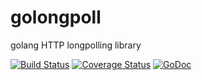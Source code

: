 # golongpoll
golang HTTP longpolling library

[![Build Status](https://travis-ci.org/jcuga/golongpoll.svg?branch=master)](https://travis-ci.org/jcuga/golongpoll)
[![Coverage Status](https://coveralls.io/repos/jcuga/golongpoll/badge.svg?branch=master&service=github)](https://coveralls.io/github/jcuga/golongpoll?branch=master)
[![GoDoc](https://godoc.org/github.com/jcuga/golongpoll?status.svg)](https://godoc.org/github.com/jcuga/golongpoll)
